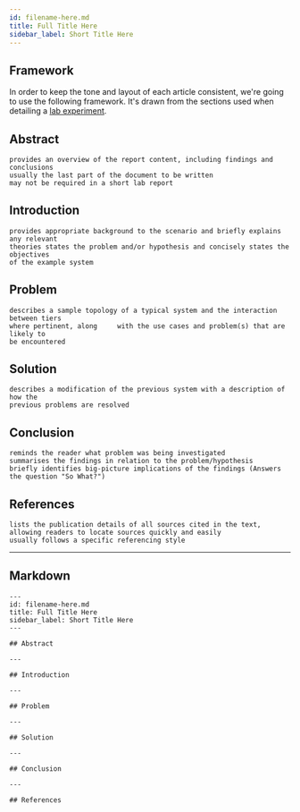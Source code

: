```yaml
---
id: filename-here.md
title: Full Title Here
sidebar_label: Short Title Here
---
```


## Framework

In order to keep the tone and layout of each article consistent, we're going to use the following framework.  It's drawn from the sections used when detailing a [lab  experiment](https://www.monash.edu/rlo/assignment-samples/science/science-writing-a-lab-report).

## Abstract

    provides an overview of the report content, including findings and conclusions
    usually the last part of the document to be written
    may not be required in a short lab report

## Introduction

    provides appropriate background to the scenario and briefly explains any relevant
    theories states the problem and/or hypothesis and concisely states the objectives
    of the example system

## Problem

    describes a sample topology of a typical system and the interaction between tiers
    where pertinent, along     with the use cases and problem(s) that are likely to
    be encountered

## Solution

    describes a modification of the previous system with a description of how the
    previous problems are resolved

## Conclusion

    reminds the reader what problem was being investigated
    summarises the findings in relation to the problem/hypothesis
    briefly identifies big-picture implications of the findings (Answers the question "So What?")

## References

    lists the publication details of all sources cited in the text, allowing readers to locate sources quickly and easily
    usually follows a specific referencing style

---

## Markdown

    ---
    id: filename-here.md
    title: Full Title Here
    sidebar_label: Short Title Here
    ---

    ## Abstract

    ---

    ## Introduction

    ---

    ## Problem

    ---

    ## Solution

    ---

    ## Conclusion

    ---

    ## References
